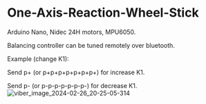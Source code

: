 # One-Axis-Reaction-Wheel-Stick

Arduino Nano, Nidec 24H motors, MPU6050.

Balancing controller can be tuned remotely over bluetooth.

Example (change K1):

Send p+ (or p+p+p+p+p+p+p+) for increase K1.

Send p- (or p-p-p-p-p-p-p-) for decrease K1.
![viber_image_2024-02-26_20-25-05-314](https://github.com/olto13/KVP_proekt/assets/160617602/deb6d965-fd2d-4fee-a326-7a0e91330fc7)

 



